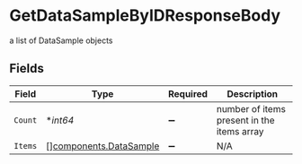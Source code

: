 # GetDataSampleByIDResponseBody

a list of DataSample objects


## Fields

| Field                                                            | Type                                                             | Required                                                         | Description                                                      |
| ---------------------------------------------------------------- | ---------------------------------------------------------------- | ---------------------------------------------------------------- | ---------------------------------------------------------------- |
| `Count`                                                          | **int64*                                                         | :heavy_minus_sign:                                               | number of items present in the items array                       |
| `Items`                                                          | [][components.DataSample](../../models/components/datasample.md) | :heavy_minus_sign:                                               | N/A                                                              |